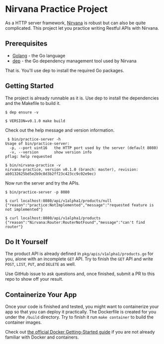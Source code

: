 # Nirvana Practice Project

As a HTTP server framework, [Nirvana](https://github.com/caicloud/nirvana) is robust but can also be quite complicated. This project let you practice writing Restful APIs with Nirvana.

## Prerequisites

 - [Golang](https://golang.org/dl/) - the Go language
 - [dep](https://github.com/golang/dep) - the Go dependency management tool used by Nirvana
 
That is. You'll use dep to install the required Go packages.

## Getting Started

The project is already runnable as it is. Use dep to install the dependencies and the Makefile to build it.

```
$ dep ensure -v

$ VERSION=v0.1.0 make build
```

Check out the help message and version information.

```
 $ bin/practice-server -h
Usage of bin/practice-server:
  -p, --port uint16   the HTTP port used by the server (default 8080)
  -v, --version       show version info
pflag: help requested

$ bin/nirvana-practice -v
nirvana-practice, version v0.1.0 (branch: master), revision: ab9132625bd5e2b9c8d3b2ff23c423cc9c02e9ec)
```

Now run the server and try the APIs.

```
$ bin/practice-server -p 8080

$ curl localhost:8080/api/v1alpha1/products/null
{"reason":"practice:NotImplemented","message":"requested feature is not implemented"}

$ curl localhost:8080/api/v1alpha1/products
{"reason":"Nirvana:Router:RouterNotFound","message":"can't find router"}
```

## Do It Yourself

The product API is already defined in `pkg/apis/v1alpha1/products.go` for you, alone with an incomplete `GET` API. Try to finish the `GET` API and write `POST`, `LIST`, `PUT`, and `DELETE` as well. 

Use GitHub issue to ask questions and, once finished, submit a PR to this repo to show off your result. 

## Containerize Your App

Once your code is finished and tested, you might want to containerize your app so that you can deploy it practically. The Dockerfile is created for you under the `/build` directory. Try to finish it run `make container` to build the container images. 

Check out [the official Docker Getting-Started guide](https://docs.docker.com/get-started/) if you are not already familiar with Docker and containers. 
